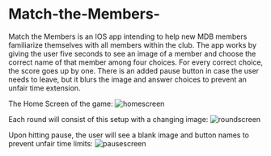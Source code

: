 # Match-the-Members-
Match the Members is an IOS app intending to help new MDB members familiarize themselves with all members within the club. The app works by giving the user five seconds to see an image of a member and choose the correct name of that member among four choices. For every correct choice, the score goes up by one. There is an added pause button in case the user needs to leave, but it blurs the image and answer choices to prevent an unfair time extension.

The Home Screen of the game: 
![homescreen](https://user-images.githubusercontent.com/30764084/45401251-aa6a0780-b604-11e8-9c28-ef2b5bd32c3d.png)

Each round will consist of this setup with a changing image: 
![roundscreen](https://user-images.githubusercontent.com/30764084/45401252-aa6a0780-b604-11e8-9968-e0c645ec0f46.png)

Upon hitting pause, the user will see a blank image and button names to prevent unfair time limits: 
![pausescreen](https://user-images.githubusercontent.com/30764084/45401250-aa6a0780-b604-11e8-87ff-da81d17ab52f.png)
